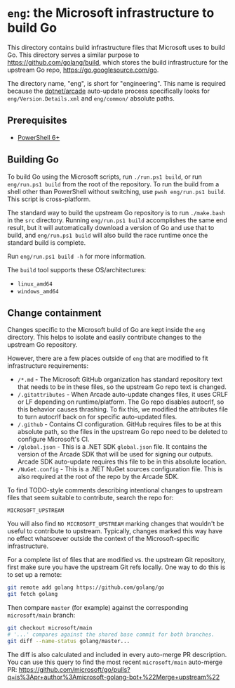 # `eng`: the Microsoft infrastructure to build Go

This directory contains build infrastructure files that Microsoft uses to build
Go. This directory serves a similar purpose to https://github.com/golang/build,
which stores the build infrastructure for the upstream Go repo,
https://go.googlesource.com/go.

The directory name, "eng", is short for "engineering". This name is required
because the [dotnet/arcade](https://github.com/dotnet/arcade) auto-update
process specifically looks for `eng/Version.Details.xml` and `eng/common/`
absolute paths.

## Prerequisites

* [PowerShell 6+](https://docs.microsoft.com/en-us/powershell/scripting/install/installing-powershell)

## Building Go

To build Go using the Microsoft scripts, run `./run.ps1 build`, or run
`eng/run.ps1 build` from the root of the repository. To run the build from a
shell other than PowerShell without switching, use `pwsh eng/run.ps1 build`.
This script is cross-platform.

The standard way to build the upstream Go repository is to run `./make.bash` in
the `src` directory. Running `eng/run.ps1 build` accomplishes the same end
result, but it will automatically download a version of Go and use that to
build, and `eng/run.ps1 build` will also build the race runtime once the
standard build is complete.

Run `eng/run.ps1 build -h` for more information.

The `build` tool supports these OS/architectures:
* `linux_amd64`
* `windows_amd64`

## Change containment

Changes specific to the Microsoft build of Go are kept inside the `eng`
directory. This helps to isolate and easily contribute changes to the upstream
Go repository.

However, there are a few places outside of `eng` that are modified to fit
infrastructure requirements:

* `/*.md` - The Microsoft GitHub organization has standard repository text that
  needs to be in these files, so the upstream Go repo text is changed.
* `/.gitattributes` - When Arcade auto-update changes files, it uses CRLF or LF
  depending on runtime/platform. The Go repo disables autocrlf, so this behavior
  causes thrashing. To fix this, we modified the attributes file to turn
  autocrlf back on for specific auto-updated files.
* `/.github` - Contains CI configuration. GitHub requires files to be at this
  absolute path, so the files in the upstream Go repo need to be deleted to
  configure Microsoft's CI.
* `/global.json` - This is a .NET SDK `global.json` file. It contains the
  version of the Arcade SDK that will be used for signing our outputs. Arcade
  SDK auto-update requires this file to be in this absolute location.
* `/NuGet.config` - This is a .NET NuGet sources configuration file. This is
  also required at the root of the repo by the Arcade SDK.

To find TODO-style comments describing intentional changes to upstream files
that seem suitable to contribute, search the repo for:

```
MICROSOFT_UPSTREAM
```

You will also find `NO MICROSOFT_UPSTREAM` marking changes that wouldn't be
useful to contribute to upstream. Typically, changes marked this way have no
effect whatsoever outside the context of the Microsoft-specific infrastructure.

For a complete list of files that are modified vs. the upstream Git repository,
first make sure you have the upstream Git refs locally. One way to do this is to
set up a remote:

```sh
git remote add golang https://github.com/golang/go
git fetch golang
```

Then compare `master` (for example) against the corresponding `microsoft/main`
branch:

```sh
git checkout microsoft/main
# '...' compares against the shared base commit for both branches.
git diff --name-status golang/master...
```

The diff is also calculated and included in every auto-merge PR description. You
can use this query to find the most recent `microsoft/main` auto-merge PR:
<https://github.com/microsoft/go/pulls?q=is%3Apr+author%3Amicrosoft-golang-bot+%22Merge+upstream%22>

